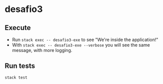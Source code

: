 # desafio3

## Execute  

* Run `stack exec -- desafio3-exe` to see "We're inside the application!"
* With `stack exec -- desafio3-exe --verbose` you will see the same message, with more logging.

## Run tests

`stack test`
